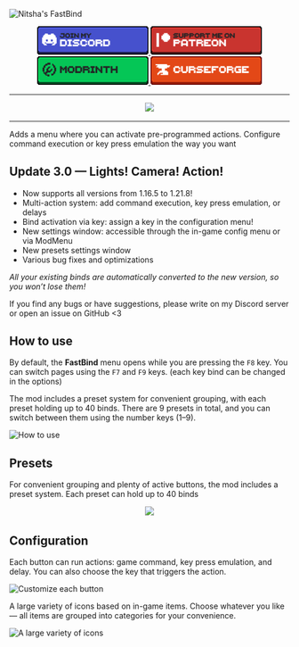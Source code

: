 ![Nitsha's FastBind](https://cdn.modrinth.com/data/cached_images/5ac1e39b62a367bd2cdcaab4e089e849f3729af1.png)

<p align="center">
    <a href="https://discord.gg/zuwPkg5MHs">
        <img src="https://raw.githubusercontent.com/Nitsha-M/Nitsha-s-FastBind/refs/heads/v2.0-1.21.3/assets/discord.png" width="200">
    </a>
    <a href="https://www.patreon.com/c/nitsha">
        <img src="https://raw.githubusercontent.com/Nitsha-M/Nitsha-s-FastBind/refs/heads/v2.0-1.21.3/assets/patreon.png" width="200">
    </a>
    <a href="https://modrinth.com/mod/nitshas-fastbind">
        <img src="https://raw.githubusercontent.com/Nitsha-M/Nitsha-s-FastBind/refs/heads/v2.0-1.21.3/assets/modrinth.png" width="200">
    </a>
    <a href="https://www.curseforge.com/minecraft/mc-mods/nitshas-fastbind">
        <img src="https://raw.githubusercontent.com/Nitsha-M/Nitsha-s-FastBind/refs/heads/v2.0-1.21.3/assets/curseforge.png" width="200">
    </a>
</p>
<hr class="solid">
<p align="center">
   <img src="https://raw.githubusercontent.com/Nitsha-M/Nitsha-s-FastBind/refs/heads/v3.0.0/assets/update3.gif">
</p>
<hr class="solid">

Adds a menu where you can activate pre-programmed actions. Configure command execution or key press emulation the way you want

## Update 3.0 — Lights! Camera! Action!
* Now supports all versions from 1.16.5 to 1.21.8!
* Multi-action system: add command execution, key press emulation, or delays
* Bind activation via key: assign a key in the configuration menu!
* New settings window: accessible through the in-game config menu or via ModMenu
* New presets settings window
* Various bug fixes and optimizations

_All your existing binds are automatically converted to the new version, so you won’t lose them!_

If you find any bugs or have suggestions, please write on my Discord server or open an issue on GitHub <3

## How to use
By default, the **FastBind** menu opens while you are pressing the `F8` key. You can switch pages using the `F7` and `F9` keys. (each key bind can be changed in the options)

The mod includes a preset system for convenient grouping, with each preset holding up to 40 binds. There are 9 presets in total, and you can switch between them using the number keys (1–9).

![How to use](https://cdn.modrinth.com/data/cached_images/3ffc88f1764119d954c8fa96bc95c16899fb58bb.png)

## Presets
For convenient grouping and plenty of active buttons, the mod includes a preset system. Each preset can hold up to 40 binds
<p align="center">
   <img src="https://raw.githubusercontent.com/Nitsha-M/Nitsha-s-FastBind/refs/heads/v3.0.0/assets/presets.gif">
</p>

## Configuration
Each button can run actions: game command, key press emulation, and delay. You can also choose the key that triggers the action.

![Customize each button](https://cdn.modrinth.com/data/cached_images/97db29fbda44426d5805d2fb7808dea07029914f.png)

A large variety of icons based on in-game items. Choose whatever you like — all items are grouped into categories for your convenience.

![A large variety of icons](https://cdn.modrinth.com/data/cached_images/192dffcd304e6b3a6267c9eaf7d8b659f69a8906.png)
